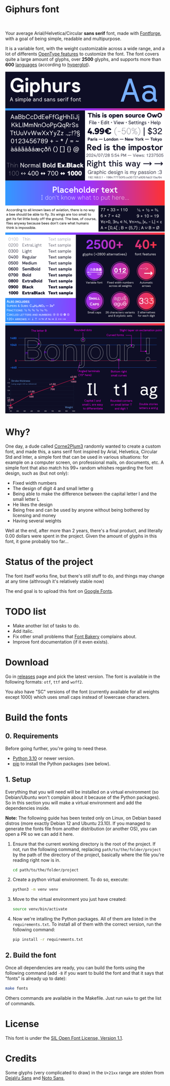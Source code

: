# Giphurs font

<p align="center">
	<img src="https://img.shields.io/github/stars/Corne2Plum3/Giphurs?style=flat-square" alt="" />
	<img src="https://img.shields.io/github/downloads/Corne2Plum3/Giphurs/total?style=flat-square" alt="" />
	<img src="https://img.shields.io/github/downloads/Corne2Plum3/Giphurs/latest/total?style=flat-square" alt="" />
	<img src="https://img.shields.io/endpoint?style=flat-square&url=https://raw.githubusercontent.com/Corne2Plum3/Giphurs/refs/heads/test/output/badges/overall.json" alt="" />
</p>

Your average Arial/Helvetica/Circular **sans serif** font, made with [Fontforge](https://fontforge.org/en-US/), with a goal of being simple, readable and multipurpose.

It is a variable font, with the weight customizable across a wide range, and a lot of differents [OpenType features](https://github.com/Corne2Plum3/Giphurs/wiki/OpenType-font-features) to customize the font. The font covers quite a large amount of glyphs, over **2500** glyphs, and supports more than **600** [languages](https://github.com/Corne2Plum3/Giphurs/wiki/Supported-languages-list) (according to [hyperglot](https://github.com/rosettatype/hyperglot)).

![](documentation/font_presentation_1.png)
![](documentation/font_presentation_2.png)
![](documentation/font_presentation_3.png)

# Why?

One day, a dude called [Corne2Plum3](https://github.com/Corne2Plum3) randomly wanted to create a custom font, and made this, a sans serif font inspired by Arial, Helvetica, Circular Std and Inter, a simple font that can be used in various situations: for example on a computer screen, on professional mails, on documents, etc. A simple font that also match his 99+ random whishes regarding the font design, such as (but not only):

* Fixed width numbers
* The design of digit 4 and small letter g
* Being able to make the difference between the capital letter I and the small letter L
* He likes the design
* Being free and can be used by anyone without being bothered by licensing and money
* Having several weights

Well at the end, after more than 2 years, there's a final product, and literally 0.00 dollars were spent in the project. Given the amount of glyphs in this font, it gone probably too far...

# Status of the project

The font itself works fine, but there's still stuff to do, and things may change at any time (althrough it's relatively stable now)

The end goal is to upload this font on [Google Fonts](https://fonts.google.com/).

# TODO list

* Make another list of tasks to do.
* Add italic.
* Fix other small problems that [Font Bakery](https://github.com/googlefonts/fontbakery) complains about.
* Improve font documentation (if it even exists).

# Download

Go in [releases](https://github.com/Corne2Plum3/Giphurs/releases) page and pick the latest version. The font is available in the following formats: `otf`, `ttf` and `woff2`.

You also have "SC" versions of the font (currently available for all weights except 1000) which uses small caps instead of lowercase characters.

# Build the fonts

## 0. Requirements

Before going further, you're going to need these.

* [Python 3.10](https://www.python.org/downloads/) or newer version.
* [pip](https://pypi.org/project/pip/) to install the Python packages (see below).

## 1. Setup

Everything that you will need will be installed on a virtual environment (so Debian/Ubuntu won't complain about it because of the Python packages). So in this section you will make a virtual environment and add the dependencies inside.

**Note:** The following guide has been tested only on Linux, on Debian based distros (more exactly Debian 12 and Ubuntu 23.10). If you managed to generate the fonts file from another distribution (or another OS), you can open a PR so we can add it here.

1. Ensure that the current working directory is the root of the project. If not, run the following command, replacing `path/to/the/folder/project` by the path of the directory of the project, basically where the file you're reading right now is in.
	```sh
	cd path/to/the/folder/project
	```

2. Create a python virtual environment. To do so, execute:
	```sh
	python3 -m venv venv
	```

3. Move to the virtual environment you just have created:
	```sh
	source venv/bin/activate 
	```

4. Now we're intalling the  Python packages. All of them are listed in the `requirements.txt`. To install all of them with the correct version, run the following command:
	```sh
	pip install -r requirements.txt
	```

## 2. Build the font

Once all dependencies are ready, you can build the fonts using the following command (add `-B` if you want to build the font and that it says that "fonts" is already up to date):

```sh
make fonts
```

Others commands are available in the Makefile. Just run `make` to get the list of commands.


# License

This font is under the [SIL Open Font License, Version 1.1](https://scripts.sil.org/OFL).


# Credits

Some glyphs (very complicated to draw) in the `U+21xx` range are stolen from [DejaVu Sans](https://github.com/dejavu-fonts/dejavu-fonts) and [Noto Sans](https://github.com/notofonts/notofonts.github.io), 

